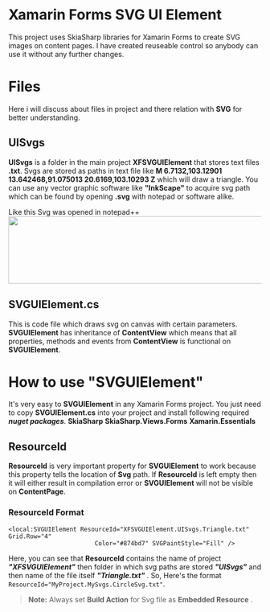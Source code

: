 # Xamarin Forms SVG UI Element

This project uses SkiaSharp libraries for Xamarin Forms to create SVG images on content pages. I have created reuseable control so anybody can use it without any further changes.


# Files

Here i will discuss about files in project and there relation with **SVG** for better understanding.

## UISvgs

**UISvgs** is a folder in the main project **XFSVGUIElement** that stores text files **.txt**. Svgs are stored as paths in text file like **M 6.7132,103.12901 13.642468,91.075013 20.6169,103.10293 Z** which will draw a triangle. You can use any vector graphic software like **"InkScape"** to acquire svg path which can be found by opening **.svg** with notepad or software alike.

Like this Svg was opened in notepad++
<img src="https://6lbhkq.by.files.1drv.com/y4mcVlnsH72f1OjhU5N2Em8PuPwK3YgEz_MCOWsh0JLzKU2jGyptLSUdXAD2564WCLXOKkGUTEoBIUu41jsyeqgTVAsYGfWNZJkbHM55pPFMOgCqe4ruSzGVe671mnHB_b_lcpnkhDrXSpNTx__Hlc-zf2Z3t4pBWP5YnBsazCZERRDKPUY_j64tz1I6CT0kSKwMWRkQDC2qHecE6GKqLbaKA?width=535&height=134&cropmode=none" width="535" height="134" />
## SVGUIElement.cs

This is code file which draws svg on canvas with certain parameters. **SVGUIElement** has inheritance of **ContentView** which means that all properties, methods and events from **ContentView** is functional on **SVGUIElement**. 

# How to use **"SVGUIElement"**

It's very easy to **SVGUIElement** in any Xamarin Forms project. You just need to copy **SVGUIElement.cs** into your project and install following required ***nuget packages***.
**SkiaSharp**
**SkiaSharp.Views.Forms**
**Xamarin.Essentials**

## ResourceId

**ResourceId** is very important property for **SVGUIElement** to work because this property tells the location of **Svg** path. If **ResourceId** is left empty then it will either result in compilation error or **SVGUIElement** will not be visible on **ContentPage**. 

### ResourceId Format

    <local:SVGUIElement ResourceId="XFSVGUIElement.UISvgs.Triangle.txt" Grid.Row="4"
                            Color="#874bd7" SVGPaintStyle="Fill" />
Here, you can see that **ResourceId**  contains the name of project ***"XFSVGUIElement"*** then folder in which svg paths are stored ***"UISvgs"*** and then name of the file itself ***"Triangle.txt"*** . 
So, Here's the format `ResourceId="MyProject.MySvgs.CircleSvg.txt"`.

> **Note:** Always set **Build Action** for Svg file as **Embedded Resource** .
